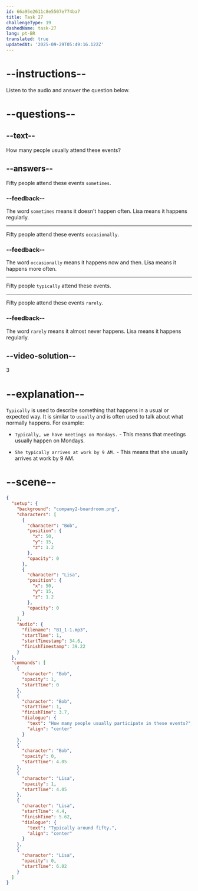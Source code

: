 ```yaml
---
id: 66a95e2611c8e5507e774ba7
title: Task 27
challengeType: 19
dashedName: task-27
lang: pt-BR
translated: true
updatedAt: '2025-09-29T05:49:16.122Z'
---
```

<!--
AUDIO REFERENCE:
Bob: How many people usually participate in these events?
Lisa: Typically around fifty.
-->

# --instructions--

Listen to the audio and answer the question below.

# --questions--

## --text--

How many people usually attend these events?

## --answers--

Fifty people attend these events `sometimes`.

### --feedback--

The word `sometimes` means it doesn't happen often. Lisa means it happens regularly.

---

Fifty people attend these events `occasionally`.

### --feedback--

The word `occasionally` means it happens now and then. Lisa means it happens more often.

---

Fifty people `typically` attend these events.

---

Fifty people attend these events `rarely`.

### --feedback--

The word `rarely` means it almost never happens. Lisa means it happens regularly.

## --video-solution--

3

# --explanation--

`Typically` is used to describe something that happens in a usual or expected way. It is similar to `usually` and is often used to talk about what normally happens. For example:

- `Typically, we have meetings on Mondays.` - This means that meetings usually happen on Mondays.

- `She typically arrives at work by 9 AM.` - This means that she usually arrives at work by 9 AM.

# --scene--

```json
{
  "setup": {
    "background": "company2-boardroom.png",
    "characters": [
      {
        "character": "Bob",
        "position": {
          "x": 50,
          "y": 15,
          "z": 1.2
        },
        "opacity": 0
      },
      {
        "character": "Lisa",
        "position": {
          "x": 50,
          "y": 15,
          "z": 1.2
        },
        "opacity": 0
      }
    ],
    "audio": {
      "filename": "B1_1-1.mp3",
      "startTime": 1,
      "startTimestamp": 34.6,
      "finishTimestamp": 39.22
    }
  },
  "commands": [
    {
      "character": "Bob",
      "opacity": 1,
      "startTime": 0
    },
    {
      "character": "Bob",
      "startTime": 1,
      "finishTime": 3.7,
      "dialogue": {
        "text": "How many people usually participate in these events?",
        "align": "center"
      }
    },
    {
      "character": "Bob",
      "opacity": 0,
      "startTime": 4.05
    },
    {
      "character": "Lisa",
      "opacity": 1,
      "startTime": 4.05
    },
    {
      "character": "Lisa",
      "startTime": 4.4,
      "finishTime": 5.62,
      "dialogue": {
        "text": "Typically around fifty.",
        "align": "center"
      }
    },
    {
      "character": "Lisa",
      "opacity": 0,
      "startTime": 6.02
    }
  ]
}
```
